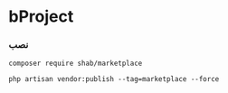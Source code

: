 # bProject


### نصب

```shell
composer require shab/marketplace
```

```shell
php artisan vendor:publish --tag=marketplace --force
```